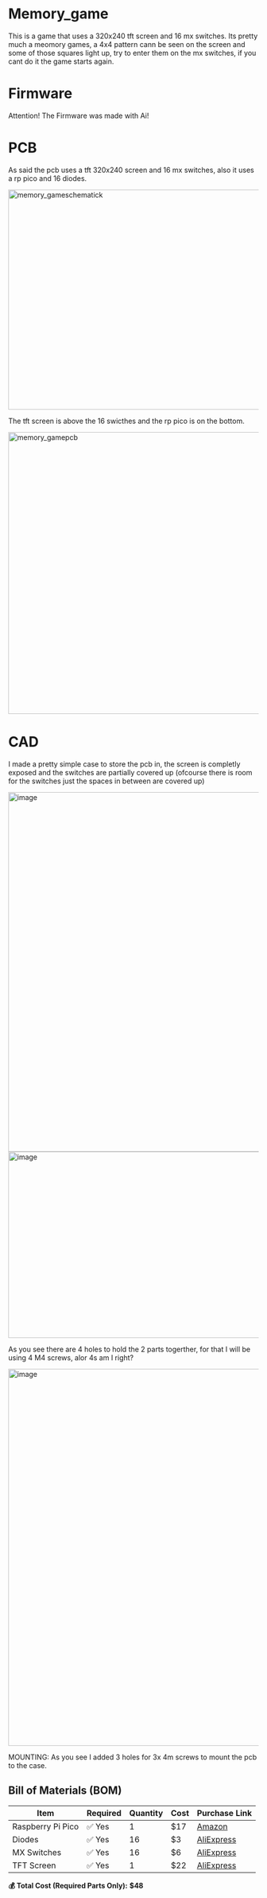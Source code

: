 # Memory_game
This is a game that uses a 320x240 tft screen and 16 mx switches. Its pretty much a meomory games, a 4x4 pattern cann be seen on the screen and some of those squares light up, try to enter them on the mx switches, if you cant do it the game starts again.

# Firmware
Attention! The Firmware was made with Ai!

# PCB

As said the pcb uses a tft 320x240 screen and 16 mx switches, also it uses a rp pico and 16 diodes.

<img width="1010" height="442" alt="memory_gameschematick" src="https://github.com/user-attachments/assets/e371c379-be9b-4d0f-9b1e-a4f0001359cc" />

The tft screen is above the 16 swicthes and the rp pico is on the bottom.

<img width="587" height="566" alt="memory_gamepcb" src="https://github.com/user-attachments/assets/b69319e9-eb19-421f-9703-b8f2e960e375" />

# CAD
I made a pretty simple case to store the pcb in, the screen is completly exposed and the switches are partially covered up (ofcourse there is room for the switches just the spaces in between are covered up)

<img width="584" height="722" alt="image" src="https://github.com/user-attachments/assets/8cc59a21-68f9-47cb-a8f8-42340cbb3d3e" />


<img width="626" height="374" alt="image" src="https://github.com/user-attachments/assets/8e0a9658-1748-4af0-8dd4-2da500414838" />


As you see there are 4 holes to hold the 2 parts togerther, for that I will be using 4 M4 screws, alor 4s am I right?

<img width="555" height="757" alt="image" src="https://github.com/user-attachments/assets/f38852ff-de1d-4958-ba7d-51483509519e" />

MOUNTING: As you see I added 3 holes for 3x 4m screws to mount the pcb to the case.


## Bill of Materials (BOM)

| Item                | Required | Quantity | Cost  | Purchase Link |
|---------------------|----------|----------|-------|----------------|
| Raspberry Pi Pico   | ✅ Yes   | 1        | $17   | [Amazon](https://www.amazon.de/IBest-Pico-Microcontroller-Board-Pre-Soldered/dp/B091TLCNJD/) |
| Diodes              | ✅ Yes   | 16       | $3    | [AliExpress](https://de.aliexpress.com/item/1005005707644429.html) |
| MX Switches         | ✅ Yes   | 16       | $6    | [AliExpress](https://de.aliexpress.com/item/1005007503045573.html) |
| TFT Screen          | ✅ Yes   | 1        | $22   | [AliExpress](https://de.aliexpress.com/item/1005007503045573.html) |

**💰 Total Cost (Required Parts Only):** **$48**
